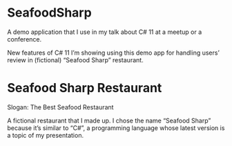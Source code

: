 # SeafoodSharp
A demo application that I use in my talk about C# 11 at a meetup or a conference.

New features of C# 11 I’m showing using this demo app for handling users’ review in (fictional) “Seafood Sharp” restaurant.


# Seafood Sharp Restaurant
Slogan: The Best Seafood Restaurant

A fictional restaurant that I made up. I chose the name “Seafood Sharp” because it’s similar to “C#”, a programming language whose latest version is a topic of my presentation.
